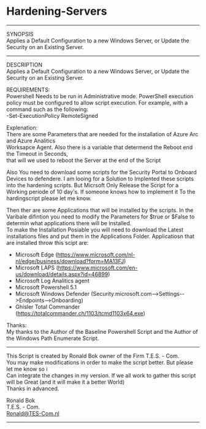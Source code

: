 # Hardening-Servers
***********************************************************
SYNOPSIS                                                
Applies a Default Configuration to a new Windows Server, or Update the Security on an Existing Server.           
***********************************************************
DESCRIPTION                                             
Applies a Default Configuration to a new Windows Server, or Update the Security on an Existing Server.           
                                                         
REQUIREMENTS:                                           
Powershell Needs to be run in Administrative mode.
PowerShell execution policy must be configured to allow script execution.
For example, with a command such as the following:                   
        -Set-ExecutionPolicy RemoteSigned        
                                                        
Explenation:                                            
There are some Parameters that are needed for the installation of Azure Arc and Azure Analitics           
Worksapce Agent. Also there is a variable that determend the Reboot end the Timeout in Seconds,                  
that will we used to reboot the Server at the end of the Script                                                  
                                                        
Also You need to download some scripts for the Security Portal to Onboard Devices to defendere.
I am looing for a Solution to Implented these scripts into the hardening scripts. But Micrsoft
Only Release the Script for a Working periode of 10 day's. If someone knows how to implement it
To the hardingscript please let me know.

Then ther are some Applications that will be installed by the scripts. In the Varibale 
difintion you need to modify the Parameters for $true or $False to determin what applications there will be installed.                   
To make the Installation Posiable you will need to download the Latest installations files and put them in the Applications Folder.
Applicatiosn that are installed throw this scipt are:
   - Microsoft Edge (https://www.microsoft.com/nl-nl/edge/business/download?form=MA13FJ)
   - Microsoft LAPS (https://www.microsoft.com/en-us/download/details.aspx?id=46899)
   - Microsoft Log Analitics agent 
   - Microsoft Powershell 5.1
   - Microsoft Windows Defender (Security.microsoft.com-->Settings-->Endpoints-->Onboarding)
   - Ghisler Total Commander (https://totalcommander.ch/1103/tcmd1103x64.exe)

Thanks:                                                 
My thanks to the Author of the Baseline Powershell Script and the Author of the Windows Path Enumerate Script.
                                                         
****************************************************************
This Script is created by Ronald Bok owner of the Firm T.E.S. - Com.                                          
You may make modifications in order to make the script better. But please let me know so i                     
Can integrate the changes in my version. If we all work to gather this script will be Great
(and it will make it a better World)                            
Thanks in advanced.                                     
                                                        
Ronald Bok                                              
T.E.S. - Com.                                           
Ronald@TES-Com.nl                                       
***********************************************************
